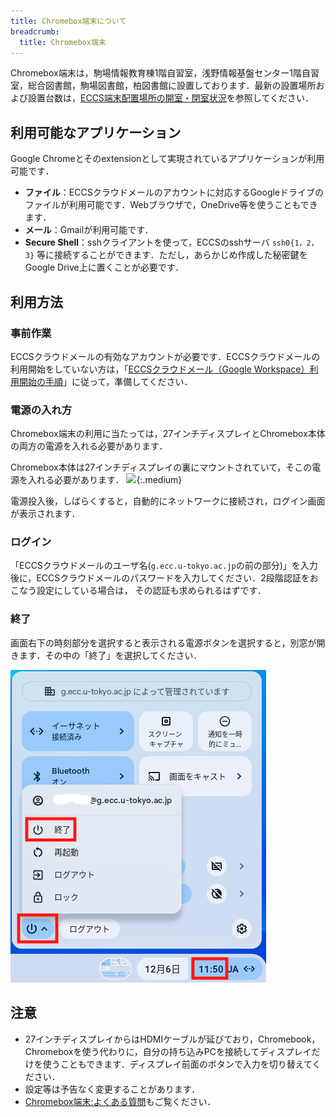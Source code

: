 ```yaml
---
title: Chromebox端末について
breadcrumb:
  title: Chromebox端末
---
```


Chromebox端末は，駒場情報教育棟1階自習室，浅野情報基盤センター1階自習室，総合図書館，駒場図書館，柏図書館に設置しております．最新の設置場所および設置台数は，[ECCS端末配置場所の開室・閉室状況](https://www.ecc.u-tokyo.ac.jp/announcement/2020/10/02_3224.html)を参照してください．

## 利用可能なアプリケーション
Google Chromeとそのextensionとして実現されているアプリケーションが利用可能です．

* **ファイル**：ECCSクラウドメールのアカウントに対応するGoogleドライブのファイルが利用可能です．Webブラウザで，OneDrive等を使うこともできます．
* **メール**：Gmailが利用可能です．
* **Secure Shell**：sshクライアントを使って，ECCSのsshサーバ `ssh0{1，2，3}` 等に接続することができます．ただし，あらかじめ作成した秘密鍵をGoogle Drive上に置くことが必要です．

## 利用方法

### 事前作業
ECCSクラウドメールの有効なアカウントが必要です．ECCSクラウドメールの利用開始をしていない方は，「[ECCSクラウドメール（Google Workspace）利用開始の手順](/google/#initial-setup)」に従って，準備してください．

### 電源の入れ方
Chromebox端末の利用に当たっては，27インチディスプレイとChromebox本体の両方の電源を入れる必要があります．

Chromebox本体は27インチディスプレイの裏にマウントされていて，そこの電源を入れる必要があります．
![](power-switch.png){:.medium}

電源投入後，しばらくすると，自動的にネットワークに接続され，ログイン画面が表示されます．

### ログイン
「ECCSクラウドメールのユーザ名(`g.ecc.u-tokyo.ac.jp`の前の部分)」を入力後に，ECCSクラウドメールのパスワードを入力してください．2段階認証をおこなう設定にしている場合は， その認証も求められるはずです．

### 終了
画面右下の時刻部分を選択すると表示される電源ボタンを選択すると，別窓が開きます．その中の「終了」を選択してください．

![](shutdown.png)

## 注意

* 27インチディスプレイからはHDMIケーブルが延びており，Chromebook，Chromeboxを使う代わりに，自分の持ち込みPCを接続してディスプレイだけを使うこともできます．ディスプレイ前面のボタンで入力を切り替えてください．　
* 設定等は予告なく変更することがあります．
* [Chromebox端末:よくある質問](https://www.ecc.u-tokyo.ac.jp/chromeos/faq.html)もご覧ください．